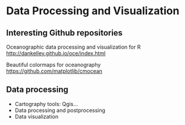 # Data Processing and Visualization

## Interesting Github repositories
Oceanographic data processing and visualization for R  
http://dankelley.github.io/oce/index.html

Beautiful colormaps for oceanography  
https://github.com/matplotlib/cmocean

## Data processing
* Cartography tools: Qgis...
* Data processing and postprocessing
* Data visualization
